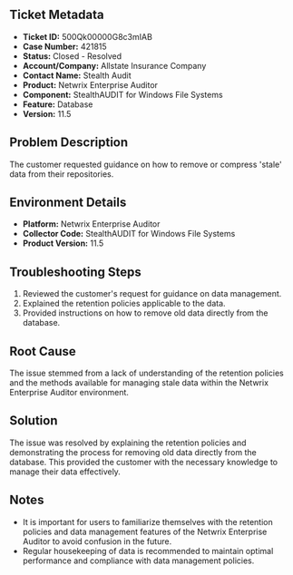 ## Ticket Metadata
- **Ticket ID:** 500Qk00000G8c3mIAB
- **Case Number:** 421815
- **Status:** Closed - Resolved
- **Account/Company:** Allstate Insurance Company
- **Contact Name:** Stealth Audit
- **Product:** Netwrix Enterprise Auditor
- **Component:** StealthAUDIT for Windows File Systems
- **Feature:** Database
- **Version:** 11.5

## Problem Description
The customer requested guidance on how to remove or compress 'stale' data from their repositories.

## Environment Details
- **Platform:** Netwrix Enterprise Auditor
- **Collector Code:** StealthAUDIT for Windows File Systems
- **Product Version:** 11.5

## Troubleshooting Steps
1. Reviewed the customer's request for guidance on data management.
2. Explained the retention policies applicable to the data.
3. Provided instructions on how to remove old data directly from the database.

## Root Cause
The issue stemmed from a lack of understanding of the retention policies and the methods available for managing stale data within the Netwrix Enterprise Auditor environment.

## Solution
The issue was resolved by explaining the retention policies and demonstrating the process for removing old data directly from the database. This provided the customer with the necessary knowledge to manage their data effectively.

## Notes
- It is important for users to familiarize themselves with the retention policies and data management features of the Netwrix Enterprise Auditor to avoid confusion in the future.
- Regular housekeeping of data is recommended to maintain optimal performance and compliance with data management policies.